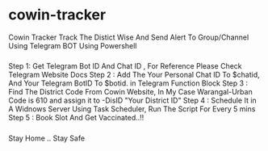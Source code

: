 # cowin-tracker
Cowin Tracker Track The Distict Wise And Send Alert To Group/Channel Using Telegram BOT Using Powershell

#####
Step 1: Get Telegram Bot ID And Chat ID , For Reference Please Check Telegram Website Docs
Step 2 : Add The Your Personal Chat ID To $chatid, And Your Telegram BotID To $botid. in Telegram Function Block
Step 3 : Find The District Code From Cowin Website, In My Case Warangal-Urban Code is 610 and assign it to -DisID "Your District ID"
Step 4 : Schedule It in A Widnows Server Using Task Scheduler, Run The Script For Every 5 mins
Step 5 : Book Slot And Get Vaccinated..!!
#####

Stay Home .. Stay Safe
